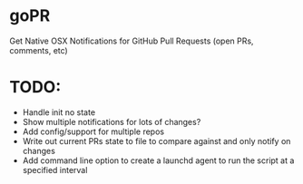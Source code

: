# goPR

Get Native OSX Notifications for GitHub Pull Requests (open PRs, comments, etc)

# TODO:
* Handle init no state
* Show multiple notifications for lots of changes?
* Add config/support for multiple repos
* Write out current PRs state to file to compare against and only notify on changes
* Add command line option to create a launchd agent to run the script at a specified interval